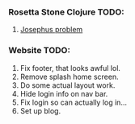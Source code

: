 ### Rosetta Stone Clojure TODO:

1. [Josephus problem](http://rosettacode.org/wiki/Josephus_problem)


### Website TODO:

1. Fix footer, that looks awful lol.
2. Remove splash home screen.
3. Do some actual layout work.
4. Hide login info on nav bar.
5. Fix login so can actually log in...
6. Set up blog.

